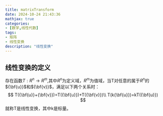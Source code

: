 ```yaml
---
title: matrixTransform
date: 2024-10-24 21:43:36
mathjax: true
categories:
- [数学,线性代数]
tags:
- 矩阵
- 线性变换
description: "线性变换"
---
```


## 线性变换的定义

存在函数$T:R^n \longrightarrow R^m$,其中$R^n$为定义域，$R^m$为值域，当T对任意的属于$R^n$的${\bf{u}}$和${\bf{v}}$，满足以下两个关系时：
$$
T({\bf{u}}+{\bf{v}})=T({\bf{u}})+T({\bf{v}})\\
T(k{\bf{u}})=kT({\bf{u}})
$$
就称T是线性变换，其中k是标量。

